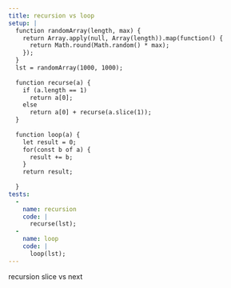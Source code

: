 ```yaml
---
title: recursion vs loop
setup: |
  function randomArray(length, max) {
    return Array.apply(null, Array(length)).map(function() {
      return Math.round(Math.random() * max);
    });
  }
  lst = randomArray(1000, 1000);
  
  function recurse(a) {
    if (a.length == 1)
      return a[0];
    else
      return a[0] + recurse(a.slice(1));
  }
  
  function loop(a) {
    let result = 0;
    for(const b of a) {
      result += b;
    }
    return result;
    
  }
tests:
  -
    name: recursion
    code: |
      recurse(lst);
  -
    name: loop
    code: |
      loop(lst);
---
```

recursion slice vs next
